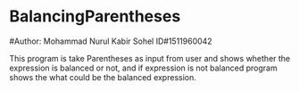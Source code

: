 # BalancingParentheses

#Author: Mohammad Nurul Kabir Sohel 
ID#1511960042


This program is take Parentheses as input from user and shows whether the expression is balanced or not, and if expression is not balanced 
program shows the what could be the balanced expression.
